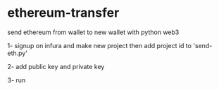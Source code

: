 # ethereum-transfer
send ethereum from wallet to new wallet with python web3

1- signup on infura and make new project then add project id to 'send-eth.py'

2- add public key and private key 

3- run 

